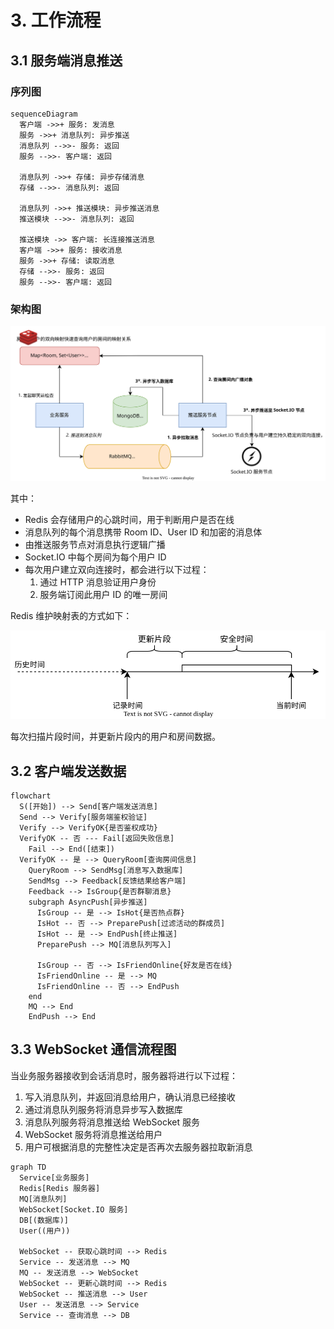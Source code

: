# 3. 工作流程

## 3.1 服务端消息推送

### 序列图

```mermaid
sequenceDiagram
  客户端 ->>+ 服务: 发消息
  服务 ->>+ 消息队列: 异步推送
  消息队列 -->>- 服务: 返回
  服务 -->>- 客户端: 返回

  消息队列 ->>+ 存储: 异步存储消息
  存储 -->>- 消息队列: 返回

  消息队列 ->>+ 推送模块: 异步推送消息
  推送模块 -->>- 消息队列: 返回

  推送模块 ->> 客户端: 长连接推送消息
  客户端 ->>+ 服务: 接收消息
  服务 ->>+ 存储: 读取消息
  存储 -->>- 服务: 返回
  服务 -->>- 客户端: 返回
```

### 架构图

![IM 消息推送流程图](./images/IM.svg)

其中：

- Redis 会存储用户的心跳时间，用于判断用户是否在线
- 消息队列的每个消息携带 Room ID、User ID 和加密的消息体
- 由推送服务节点对消息执行逻辑广播
- Socket.IO 中每个房间为每个用户 ID
- 每次用户建立双向连接时，都会进行以下过程：
  1. 通过 HTTP 消息验证用户身份
  2. 服务端订阅此用户 ID 的唯一房间

Redis 维护映射表的方式如下：

![Redis Key](./images/redis-key.svg)

每次扫描片段时间，并更新片段内的用户和房间数据。

## 3.2 客户端发送数据

```mermaid
flowchart
  S([开始]) --> Send[客户端发送消息]
  Send --> Verify[服务端鉴权验证]
  Verify --> VerifyOK{是否鉴权成功}
  VerifyOK -- 否 --- Fail[返回失败信息]
    Fail --> End([结束])
  VerifyOK -- 是 --> QueryRoom[查询房间信息]
    QueryRoom --> SendMsg[消息写入数据库]
    SendMsg --> Feedback[反馈结果给客户端]
    Feedback --> IsGroup{是否群聊消息}
    subgraph AsyncPush[异步推送]
      IsGroup -- 是 --> IsHot{是否热点群}
      IsHot -- 否 --> PreparePush[过滤活动的群成员]
      IsHot -- 是 --> EndPush[终止推送]
      PreparePush --> MQ[消息队列写入]

      IsGroup -- 否 --> IsFriendOnline{好友是否在线}
      IsFriendOnline -- 是 --> MQ
      IsFriendOnline -- 否 --> EndPush
    end
    MQ --> End
    EndPush --> End
```

## 3.3 WebSocket 通信流程图

当业务服务器接收到会话消息时，服务器将进行以下过程：

1. 写入消息队列，并返回消息给用户，确认消息已经接收
2. 通过消息队列服务将消息异步写入数据库
3. 消息队列服务将消息推送给 WebSocket 服务
4. WebSocket 服务将消息推送给用户
5. 用户可根据消息的完整性决定是否再次去服务器拉取新消息

```mermaid
graph TD
  Service[业务服务]
  Redis[Redis 服务器]
  MQ[消息队列]
  WebSocket[Socket.IO 服务]
  DB[(数据库)]
  User((用户))

  WebSocket -- 获取心跳时间 --> Redis
  Service -- 发送消息 --> MQ
  MQ -- 发送消息 --> WebSocket
  WebSocket -- 更新心跳时间 --> Redis
  WebSocket -- 推送消息 --> User
  User -- 发送消息 --> Service
  Service -- 查询消息 --> DB
```

